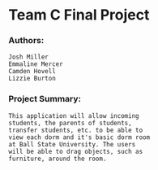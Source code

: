 # Team C Final Project
### Authors:
    Josh Miller
    Emmaline Mercer
    Camden Hovell
    Lizzie Burton

### Project Summary:
    This application will allow incoming
    students, the parents of students,
    transfer students, etc. to be able to 
    view each dorm and it's basic dorm room
    at Ball State University. The users
    will be able to drag objects, such as 
    furniture, around the room.
